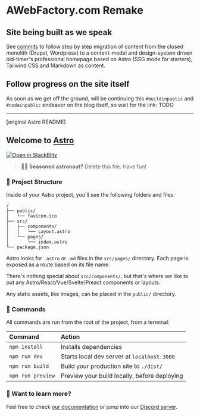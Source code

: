 # AWebFactory.com Remake

## Site being built as we speak

See [commits](https://github.com/awebfactory/awebfactory.com/commits/main) to follow step by step migration of content from the closed monolith (Drupal, Wordpress) to a content-model and design-system driven old-timer's professional homepage based on Astro (SSG mode for starters), Tailwind CSS and Markdown as content.

## Follow progress on the site itself

As soon as we get off the ground, will be continuing this `#buildinpublic` and `#codeinpublic` endeavor on the blog itself, so wait for the link: TODO

---

[original Astro README]

## Welcome to [Astro](https://astro.build)

[![Open in StackBlitz](https://developer.stackblitz.com/img/open_in_stackblitz.svg)](https://stackblitz.com/github/withastro/astro/tree/latest/examples/basics)

> 🧑‍🚀 **Seasoned astronaut?** Delete this file. Have fun!

### 🚀 Project Structure

Inside of your Astro project, you'll see the following folders and files:

```
/
├── public/
│   └── favicon.ico
├── src/
│   ├── components/
│   │   └── Layout.astro
│   └── pages/
│       └── index.astro
└── package.json
```

Astro looks for `.astro` or `.md` files in the `src/pages/` directory. Each page is exposed as a route based on its file name.

There's nothing special about `src/components/`, but that's where we like to put any Astro/React/Vue/Svelte/Preact components or layouts.

Any static assets, like images, can be placed in the `public/` directory.

### 🧞 Commands

All commands are run from the root of the project, from a terminal:

| Command           | Action                                       |
| :---------------- | :------------------------------------------- |
| `npm install`     | Installs dependencies                        |
| `npm run dev`     | Starts local dev server at `localhost:3000`  |
| `npm run build`   | Build your production site to `./dist/`      |
| `npm run preview` | Preview your build locally, before deploying |

### 👀 Want to learn more?

Feel free to check [our documentation](https://docs.astro.build) or jump into our [Discord server](https://astro.build/chat).
